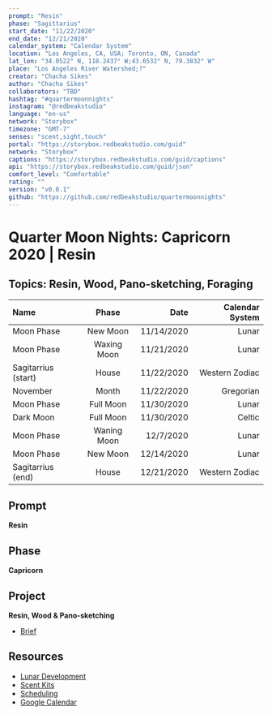 ```yaml
---
prompt: "Resin"
phase: "Sagittarius"
start_date: "11/22/2020"
end_date: "12/21/2020"
calendar_system: "Calendar System"
location: "Los Angeles, CA, USA; Toronto, ON, Canada"
lat_lon: "34.0522° N, 118.2437° W;43.6532° N, 79.3832° W"
place: "Los Angeles River Watershed;?"
creator: "Chacha Sikes"
author: "Chacha Sikes"
collaborators: "TBD"
hashtag: "#quartermoonnights"
instagram: "@redbeakstudio"
language: "en-us"
network: "Storybox"
timezone: "GMT-7"
senses: "scent,sight,touch"
portal: "https://storybox.redbeakstudio.com/guid"
network: "Storybox"
captions: "https://storybox.redbeakstudio.com/guid/captions"
api: "https://storybox.redbeakstudio.com/guid/json"
comfort_level: "Comfortable"
rating: ""
version: "v0.0.1"
github: "https://github.com/redbeakstudio/quartermoonnights"
---
```

# Quarter Moon Nights: Capricorn 2020 | Resin
## Topics: Resin, Wood, Pano-sketching, Foraging
| Name                | Phase           |  Date         | Calendar System |
| :----------         | :-------------: | -----------:  | --------------: |
| Moon Phase          | New Moon        | 11/14/2020    | Lunar           |
| Moon Phase          | Waxing Moon     | 11/21/2020    | Lunar           |
| Sagitarrius (start) | House           | 11/22/2020    | Western Zodiac  |
| November            | Month           | 11/22/2020    | Gregorian       |
| Moon Phase          | Full Moon       | 11/30/2020    | Lunar           |
| Dark Moon           | Full Moon       | 11/30/2020    | Celtic          |
| Moon Phase          | Waning Moon     | 12/7/2020     | Lunar           |
| Moon Phase          | New Moon        | 12/14/2020    | Lunar           |
| Sagitarrius (end)   | House           | 12/21/2020    | Western Zodiac  |


## Prompt
**Resin**

## Phase
**Capricorn**

## Project
**Resin, Wood & Pano-sketching**

* [Brief](Brief.md)

## Resources
* [Lunar Development](Lunar-Development.md)
* [Scent Kits](Scent-Kits.md)
* [Scheduling](Scheduling.md)
* [Google Calendar](https://calendar.google.com/calendar/u/1?cid=Y191OTc1YnBmM25ubDFka3MxdWZxaHVnbzltNEBncm91cC5jYWxlbmRhci5nb29nbGUuY29t)

